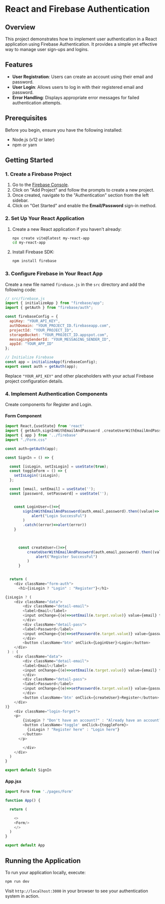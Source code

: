 # React and Firebase Authentication

## Overview
This project demonstrates how to implement user authentication in a React application using Firebase Authentication. It provides a simple yet effective way to manage user sign-ups and logins.

## Features
- **User Registration**: Users can create an account using their email and password.
- **User Login**: Allows users to log in with their registered email and password.
- **Error Handling**: Displays appropriate error messages for failed authentication attempts.

## Prerequisites
Before you begin, ensure you have the following installed:
- Node.js (v12 or later)
- npm or yarn

## Getting Started

### 1. Create a Firebase Project
1. Go to the [Firebase Console](https://console.firebase.google.com/).
2. Click on "Add Project" and follow the prompts to create a new project.
3. Once created, navigate to the "Authentication" section from the left sidebar.
4. Click on "Get Started" and enable the **Email/Password** sign-in method.

### 2. Set Up Your React Application
1. Create a new React application if you haven't already:
   ```bash
   npx create vite@latest my-react-app
   cd my-react-app
   ```
   
2. Install Firebase SDK:
   ```bash
   npm install firebase
   ```

### 3. Configure Firebase in Your React App
Create a new file named `firebase.js` in the `src` directory and add the following code:

```javascript
// src/firebase.js
import { initializeApp } from "firebase/app";
import { getAuth } from "firebase/auth";

const firebaseConfig = {
  apiKey: "YOUR_API_KEY",
  authDomain: "YOUR_PROJECT_ID.firebaseapp.com",
  projectId: "YOUR_PROJECT_ID",
  storageBucket: "YOUR_PROJECT_ID.appspot.com",
  messagingSenderId: "YOUR_MESSAGING_SENDER_ID",
  appId: "YOUR_APP_ID"
};

// Initialize Firebase
const app = initializeApp(firebaseConfig);
export const auth = getAuth(app);
```
Replace `"YOUR_API_KEY"` and other placeholders with your actual Firebase project configuration details.

### 4. Implement Authentication Components
Create components for Register and Login.

#### Form Component
```javascript
import React,{useState} from 'react'
import { getAuth,signInWithEmailAndPassword ,createUserWithEmailAndPassword} from 'firebase/auth'
import { app } from '../firebase'
import "./Form.css"

const auth=getAuth(app);

const SignIn = () => {

  const [isLogin, setIsLogin] = useState(true);
  const toggleForm = () => {
    setIsLogin(!isLogin);
  };

  const [email, setEmail] = useState('');
  const [password, setPassword] = useState('');


    const LoginUser=()=>{
        signInWithEmailAndPassword(auth,email,password).then((value)=>
            alert("Login SuccessFul")
        )
        .catch((error)=>alert(error))
    }

      
  
      const createUser=()=>{
          createUserWithEmailAndPassword(auth,email,password).then((value)=>
              alert("Register SuccessFul")
          )
      }
  

  return (
    <div className="form-auth">
      <h1>{isLogin ? "Login" : "Register"}</h1>

{isLogin ? (
    <div className="data">
        <div className="detail-email">
        <label>Email</label>
        <input onChange={(e)=>setEmail(e.target.value)} value={email} type="email" placeholder='email' />
        </div>
        <div className="detail-pass">
        <label>Password</label>
        <input onChange={(e)=>setPassword(e.target.value)} value={password}  type="password"placeholder='password' />
        </div>
        <button className="btn" onClick={LoginUser}>Login</button>
    </div>
 ) : (
    <div className="data">
        <div className="detail-email">
        <label>Email</label>
        <input onChange={(e)=>setEmail(e.target.value)} value={email} type="email" placeholder='email' />
        </div>
        <div className="detail-pass">
        <label>Password</label>
        <input onChange={(e)=>setPassword(e.target.value)} value={password}  type="password"placeholder='password' />
        </div>
        <button className='btn' onClick={createUser}>Register</button>
    </div>
)}
    <div className="login-forget">
    <p>
        {isLogin ? "Don't have an account?" : "Already have an account?"}{" "}
        <button className='toggle' onClick={toggleForm}>
          {isLogin ? "Register here" : "Login here"}
        </button>
      </p>

        </div>
    </div>
  )
}

export default SignIn

```

#### App.jsx
```javascript
import Form from './pages/Form'

function App() {

  return (

    <>
    <Form/>
    </>
  )
}

export default App

```


## Running the Application
To run your application locally, execute:
```bash
npm run dev
```
Visit `http://localhost:3000` in your browser to see your authentication system in action.

